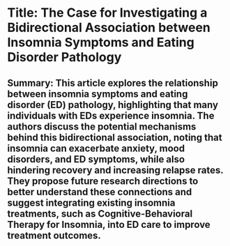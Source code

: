 # Title: The Case for Investigating a Bidirectional Association between Insomnia Symptoms and Eating Disorder Pathology

## Summary: This article explores the relationship between insomnia symptoms and eating disorder (ED) pathology, highlighting that many individuals with EDs experience insomnia. The authors discuss the potential mechanisms behind this bidirectional association, noting that insomnia can exacerbate anxiety, mood disorders, and ED symptoms, while also hindering recovery and increasing relapse rates. They propose future research directions to better understand these connections and suggest integrating existing insomnia treatments, such as Cognitive-Behavioral Therapy for Insomnia, into ED care to improve treatment outcomes.